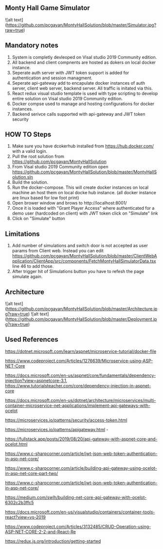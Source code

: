 
## Monty Hall Game Simulator
![alt text] (https://github.com/pcgayan/MontyHallSolution/blob/master/Simulator.jpg?raw=true)

## Mandatory notes
1. System is completly devleoped on Visal studio 2019 Community edition.
2. All backend and client compnents are hosted as dokers on local docker instance.
3. Seperate auth server with JWT token support is added for authentication and session managment.
4. Seperate api-gateway add to encapulate docker instances of auth server, client web server, backend server. All traffic is initated via this.
5. React redux visual studio template is used with type scripting to develop entire solution on Visal studio 2019 Community edition.
6. Docker compse used to manage and hosting configurations for docker instances.
7. Backend serivce calls supported with api-gateway and JWT token security

## HOW TO Steps
1. Make sure you have dcokerhub installed from https://hub.docker.com/ with a valid login.
2. Pull the root solution from https://github.com/pcgayan/MontyHallSolution
3. From Visal studio 2019 Community edition open https://github.com/pcgayan/MontyHallSolution/blob/master/MontyHallSolution.sln
4. Build the solution.
5. Run the docker-compose. This will create docker instances on local machine an host them on local docke hub instance. (all docker instance are linux based for low foot print)
6. Open brower window and brows to http://localhost:8001/
7. Once it is loaded with "Grant Player Access" where authenticated for a demo user (hardcoded on client) with JWT token click on "Simulate" link
8. Click on "Simulate" button

## Limitations
1. Add number of simulations and switch door is not accepted as user params from Client web. Instead you can edit https://github.com/pcgayan/MontyHallSolution/blob/master/ClientWebApplication/ClientApp/src/components/FetchMontyHallSimulatorData.tsx 
line 46 to add those.
2. After trigger hit of Simulations button you have to refesh the page simulate again. 

## Architecture
![alt text] (https://github.com/pcgayan/MontyHallSolution/blob/master/Architecture.jpg?raw=true)
![alt text] (https://github.com/pcgayan/MontyHallSolution/blob/master/Deployment.jpg?raw=true)

## Used References
https://dotnet.microsoft.com/learn/aspnet/microservice-tutorial/docker-file

https://www.codeproject.com/Articles/1276639/Microservice-using-ASP-NET-Core

https://docs.microsoft.com/en-us/aspnet/core/fundamentals/dependency-injection?view=aspnetcore-3.1, https://www.tutorialsteacher.com/core/dependency-injection-in-aspnet-core

https://docs.microsoft.com/en-us/dotnet/architecture/microservices/multi-container-microservice-net-applications/implement-api-gateways-with-ocelot

https://microservices.io/patterns/security/access-token.html

https://microservices.io/patterns/apigateway.html -

https://fullstack.app/posts/2019/08/20/api-gateway-with-aspnet-core-and-ocelot.html

https://www.c-sharpcorner.com/article/jwt-json-web-token-authentication-in-asp-net-core/

https://www.c-sharpcorner.com/article/building-api-gateway-using-ocelot-in-asp-net-core-part-two/

https://www.c-sharpcorner.com/article/jwt-json-web-token-authentication-in-asp-net-core/

https://medium.com/swlh/building-net-core-api-gateway-with-ocelot-6302c2b3ffc5

https://docs.microsoft.com/en-us/visualstudio/containers/container-tools-react?view=vs-2019

https://www.codeproject.com/Articles/3132485/CRUD-Operation-using-ASP-NET-CORE-2-2-and-React-Re

https://redux.js.org/introduction/getting-started
